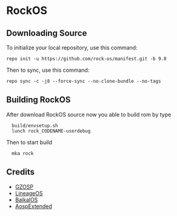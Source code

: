 RockOS 
========
## Downloading Source
To initialize your local repository, use this command:

	repo init -u https://github.com/rock-os/manifest.git -b 9.0

Then to sync, use this command:

	repo sync -c -j8 --force-sync --no-clone-bundle --no-tags
	
		
## Building RockOS
After download RockOS source now you able to build rom by type 
``` . 
  build/envsetup.sh
  lunch rock_CODENAME-userdebug 
  ``` 
Then to start build 
```
  mka rock 
```

## Credits
- [GZOSP](http://GitHub.com/gzosp) 
- [LineageOS](http://GitHub.com/LineageOS) 
- [BaikalOS](http://GitHub.com/BaikalOS) 
- [AospExtended](http://GitHub.com/AospExtended)
